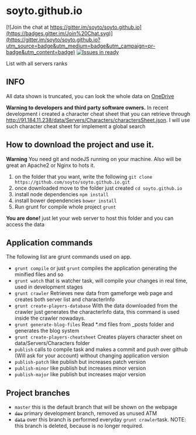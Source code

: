 # soyto.github.io

[![Join the chat at https://gitter.im/soyto/soyto.github.io](https://badges.gitter.im/Join%20Chat.svg)](https://gitter.im/soyto/soyto.github.io?utm_source=badge&utm_medium=badge&utm_campaign=pr-badge&utm_content=badge) [![Issues in ready](https://badge.waffle.io/soyto/soyto.github.io.svg?label=ready&title=Ready)](http://waffle.io/soyto/soyto.github.io)

List with all servers ranks

## INFO

 All data shown is truncated, you can look the whole data on <a href="https://onedrive.live.com/redir?resid=A6F68B73AE6BAE48!106&authkey=!AFGSFbCYU9lEuSw&ithint=folder%2c" target="_blank">OneDrive</a>


**Warning to developers and third party software owners.**
In recent development i created a character cheat sheet that you can retrieve through http://91.184.11.238/data/Servers/Characters/charactersSheet.json.
I will use such character cheat sheet for implement a global search


## How to download the project and use it.

**Warning** You need git and nodeJS running on your machine. Also will be great an Apache2 or Nginx to hots it.

1. on the folder that you want, write the following `git clone https://github.com/soyto/soyto.github.io.git`
2. once downloaded move to the folder just created `cd soyto.github.io`
3. install node dependencies `npm install`
4. install bower dependencies `bower install`
5. Run grunt for compile whole project `grunt`

**You are done!** just let your web server to host this folder and you can access the data


## Application commands

The following list are grunt commands used on app.

- `grunt compile` or just `grunt` compiles the application generating the minified files and so
- `grunt watch` that is watcher task, will compile your changes in real time, used in development stages
- `grunt crawler` Retrieves new data from gameforge web page and creates both server list and characterInfo
- `grunt create-players-database` With the data downloaded from the crawler just generates the characterInfo data, this command is used inside the crawler nowadays.
- `grunt generate-blog-files` Read *.md files from _posts folder and generates the blog system
- `grunt create-players-cheatsheet` Creates players character sheet on data/Servers/Characters folder
- `publish` calls to compile task and makes a commit and push over github (Will ask for your account) without changing application version
- `publish-patch` like publish but increases patch version
- `publish-minor` like publish but increases minor version
- `publish-major` like publish but increases major version


## Project branches
- `master` this is the default branch that will be shown on the webpage
- <del>`dev`</del> primary development branch, removed as unused ATM
- <del>`data`</del> over this branch is performed everyday `grunt crawler`task. NOTE: this branch is deleted, because is no longer required.
